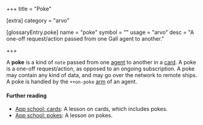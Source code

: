 +++
title = "Poke"

[extra]
category = "arvo"

[glossaryEntry.poke]
name = "poke"
symbol = ""
usage = "arvo"
desc = "A one-off request/action passed from one Gall agent to another."

+++

A **poke** is a kind of `note` passed from one
[agent](/reference/glossary/agent) to another in a
[card](/reference/glossary/card). A poke is a one-off request/action, as opposed
to an ongoing subscription. A poke may contain any kind of data, and may go over
the network to remote ships. A poke is handled by the `++on-poke`
[arm](/reference/glossary/arm) of an agent.

#### Further reading

- [App school: cards](/guides/core/app-school/5-cards): A lesson on cards,
  which includes pokes.
- [App school: pokes](/guides/core/app-school/6-pokes): A lesson on pokes.
